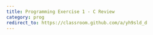 ```yaml
---
title: Programming Exercise 1 - C Review 
category: prog
redirect_to: https://classroom.github.com/a/yh9sld_d
---
```

